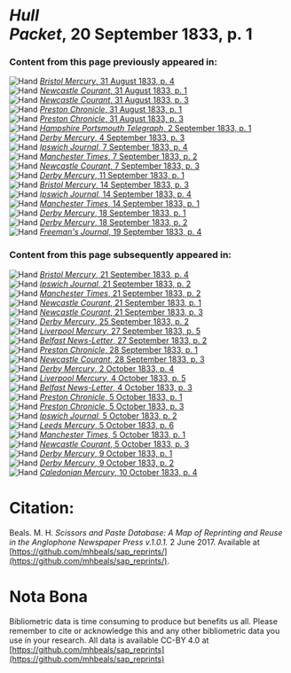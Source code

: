 # *Hull Packet*, 20 September 1833, p. 1  
  
### Content from this page previously appeared in:  
![Hand](http://scissorsandpaste.net/wp-content/uploads/2017/06/smallhandpointer.png) [*Bristol Mercury*, 31 August 1833, p. 4](https://mhbeals.github.io/sap_html/Bristol-Mercury/Bristol-Mercury-31-August-1833-p-4)  
![Hand](http://scissorsandpaste.net/wp-content/uploads/2017/06/smallhandpointer.png) [*Newcastle Courant*, 31 August 1833, p. 1](https://mhbeals.github.io/sap_html/Newcastle-Courant/Newcastle-Courant-31-August-1833-p-1)  
![Hand](http://scissorsandpaste.net/wp-content/uploads/2017/06/smallhandpointer.png) [*Newcastle Courant*, 31 August 1833, p. 3](https://mhbeals.github.io/sap_html/Newcastle-Courant/Newcastle-Courant-31-August-1833-p-3)  
![Hand](http://scissorsandpaste.net/wp-content/uploads/2017/06/smallhandpointer.png) [*Preston Chronicle*, 31 August 1833, p. 1](https://mhbeals.github.io/sap_html/Preston-Chronicle/Preston-Chronicle-31-August-1833-p-1)  
![Hand](http://scissorsandpaste.net/wp-content/uploads/2017/06/smallhandpointer.png) [*Preston Chronicle*, 31 August 1833, p. 3](https://mhbeals.github.io/sap_html/Preston-Chronicle/Preston-Chronicle-31-August-1833-p-3)  
![Hand](http://scissorsandpaste.net/wp-content/uploads/2017/06/smallhandpointer.png) [*Hampshire Portsmouth Telegraph*, 2 September 1833, p. 1](https://mhbeals.github.io/sap_html/Hampshire-Portsmouth-Telegraph/Hampshire-Portsmouth-Telegraph-2-September-1833-p-1)  
![Hand](http://scissorsandpaste.net/wp-content/uploads/2017/06/smallhandpointer.png) [*Derby Mercury*, 4 September 1833, p. 3](https://mhbeals.github.io/sap_html/Derby-Mercury/Derby-Mercury-4-September-1833-p-3)  
![Hand](http://scissorsandpaste.net/wp-content/uploads/2017/06/smallhandpointer.png) [*Ipswich Journal*, 7 September 1833, p. 4](https://mhbeals.github.io/sap_html/Ipswich-Journal/Ipswich-Journal-7-September-1833-p-4)  
![Hand](http://scissorsandpaste.net/wp-content/uploads/2017/06/smallhandpointer.png) [*Manchester Times*, 7 September 1833, p. 2](https://mhbeals.github.io/sap_html/Manchester-Times/Manchester-Times-7-September-1833-p-2)  
![Hand](http://scissorsandpaste.net/wp-content/uploads/2017/06/smallhandpointer.png) [*Newcastle Courant*, 7 September 1833, p. 3](https://mhbeals.github.io/sap_html/Newcastle-Courant/Newcastle-Courant-7-September-1833-p-3)  
![Hand](http://scissorsandpaste.net/wp-content/uploads/2017/06/smallhandpointer.png) [*Derby Mercury*, 11 September 1833, p. 1](https://mhbeals.github.io/sap_html/Derby-Mercury/Derby-Mercury-11-September-1833-p-1)  
![Hand](http://scissorsandpaste.net/wp-content/uploads/2017/06/smallhandpointer.png) [*Bristol Mercury*, 14 September 1833, p. 3](https://mhbeals.github.io/sap_html/Bristol-Mercury/Bristol-Mercury-14-September-1833-p-3)  
![Hand](http://scissorsandpaste.net/wp-content/uploads/2017/06/smallhandpointer.png) [*Ipswich Journal*, 14 September 1833, p. 4](https://mhbeals.github.io/sap_html/Ipswich-Journal/Ipswich-Journal-14-September-1833-p-4)  
![Hand](http://scissorsandpaste.net/wp-content/uploads/2017/06/smallhandpointer.png) [*Manchester Times*, 14 September 1833, p. 1](https://mhbeals.github.io/sap_html/Manchester-Times/Manchester-Times-14-September-1833-p-1)  
![Hand](http://scissorsandpaste.net/wp-content/uploads/2017/06/smallhandpointer.png) [*Derby Mercury*, 18 September 1833, p. 1](https://mhbeals.github.io/sap_html/Derby-Mercury/Derby-Mercury-18-September-1833-p-1)  
![Hand](http://scissorsandpaste.net/wp-content/uploads/2017/06/smallhandpointer.png) [*Derby Mercury*, 18 September 1833, p. 2](https://mhbeals.github.io/sap_html/Derby-Mercury/Derby-Mercury-18-September-1833-p-2)  
![Hand](http://scissorsandpaste.net/wp-content/uploads/2017/06/smallhandpointer.png) [*Freeman's Journal*, 19 September 1833, p. 4](https://mhbeals.github.io/sap_html/Freeman's-Journal/Freeman's-Journal-19-September-1833-p-4)  
  
### Content from this page subsequently appeared in:  
![Hand](http://scissorsandpaste.net/wp-content/uploads/2017/06/smallhandpointer.png) [*Bristol Mercury*, 21 September 1833, p. 4](https://mhbeals.github.io/sap_html/Bristol-Mercury/Bristol-Mercury-21-September-1833-p-4)  
![Hand](http://scissorsandpaste.net/wp-content/uploads/2017/06/smallhandpointer.png) [*Ipswich Journal*, 21 September 1833, p. 2](https://mhbeals.github.io/sap_html/Ipswich-Journal/Ipswich-Journal-21-September-1833-p-2)  
![Hand](http://scissorsandpaste.net/wp-content/uploads/2017/06/smallhandpointer.png) [*Manchester Times*, 21 September 1833, p. 2](https://mhbeals.github.io/sap_html/Manchester-Times/Manchester-Times-21-September-1833-p-2)  
![Hand](http://scissorsandpaste.net/wp-content/uploads/2017/06/smallhandpointer.png) [*Newcastle Courant*, 21 September 1833, p. 1](https://mhbeals.github.io/sap_html/Newcastle-Courant/Newcastle-Courant-21-September-1833-p-1)  
![Hand](http://scissorsandpaste.net/wp-content/uploads/2017/06/smallhandpointer.png) [*Newcastle Courant*, 21 September 1833, p. 3](https://mhbeals.github.io/sap_html/Newcastle-Courant/Newcastle-Courant-21-September-1833-p-3)  
![Hand](http://scissorsandpaste.net/wp-content/uploads/2017/06/smallhandpointer.png) [*Derby Mercury*, 25 September 1833, p. 2](https://mhbeals.github.io/sap_html/Derby-Mercury/Derby-Mercury-25-September-1833-p-2)  
![Hand](http://scissorsandpaste.net/wp-content/uploads/2017/06/smallhandpointer.png) [*Liverpool Mercury*, 27 September 1833, p. 5](https://mhbeals.github.io/sap_html/Liverpool-Mercury/Liverpool-Mercury-27-September-1833-p-5)  
![Hand](http://scissorsandpaste.net/wp-content/uploads/2017/06/smallhandpointer.png) [*Belfast News-Letter*, 27 September 1833, p. 2](https://mhbeals.github.io/sap_html/Belfast-News-Letter/Belfast-News-Letter-27-September-1833-p-2)  
![Hand](http://scissorsandpaste.net/wp-content/uploads/2017/06/smallhandpointer.png) [*Preston Chronicle*, 28 September 1833, p. 1](https://mhbeals.github.io/sap_html/Preston-Chronicle/Preston-Chronicle-28-September-1833-p-1)  
![Hand](http://scissorsandpaste.net/wp-content/uploads/2017/06/smallhandpointer.png) [*Newcastle Courant*, 28 September 1833, p. 3](https://mhbeals.github.io/sap_html/Newcastle-Courant/Newcastle-Courant-28-September-1833-p-3)  
![Hand](http://scissorsandpaste.net/wp-content/uploads/2017/06/smallhandpointer.png) [*Derby Mercury*, 2 October 1833, p. 4](https://mhbeals.github.io/sap_html/Derby-Mercury/Derby-Mercury-2-October-1833-p-4)  
![Hand](http://scissorsandpaste.net/wp-content/uploads/2017/06/smallhandpointer.png) [*Liverpool Mercury*, 4 October 1833, p. 5](https://mhbeals.github.io/sap_html/Liverpool-Mercury/Liverpool-Mercury-4-October-1833-p-5)  
![Hand](http://scissorsandpaste.net/wp-content/uploads/2017/06/smallhandpointer.png) [*Belfast News-Letter*, 4 October 1833, p. 3](https://mhbeals.github.io/sap_html/Belfast-News-Letter/Belfast-News-Letter-4-October-1833-p-3)  
![Hand](http://scissorsandpaste.net/wp-content/uploads/2017/06/smallhandpointer.png) [*Preston Chronicle*, 5 October 1833, p. 1](https://mhbeals.github.io/sap_html/Preston-Chronicle/Preston-Chronicle-5-October-1833-p-1)  
![Hand](http://scissorsandpaste.net/wp-content/uploads/2017/06/smallhandpointer.png) [*Preston Chronicle*, 5 October 1833, p. 3](https://mhbeals.github.io/sap_html/Preston-Chronicle/Preston-Chronicle-5-October-1833-p-3)  
![Hand](http://scissorsandpaste.net/wp-content/uploads/2017/06/smallhandpointer.png) [*Ipswich Journal*, 5 October 1833, p. 2](https://mhbeals.github.io/sap_html/Ipswich-Journal/Ipswich-Journal-5-October-1833-p-2)  
![Hand](http://scissorsandpaste.net/wp-content/uploads/2017/06/smallhandpointer.png) [*Leeds Mercury*, 5 October 1833, p. 6](https://mhbeals.github.io/sap_html/Leeds-Mercury/Leeds-Mercury-5-October-1833-p-6)  
![Hand](http://scissorsandpaste.net/wp-content/uploads/2017/06/smallhandpointer.png) [*Manchester Times*, 5 October 1833, p. 1](https://mhbeals.github.io/sap_html/Manchester-Times/Manchester-Times-5-October-1833-p-1)  
![Hand](http://scissorsandpaste.net/wp-content/uploads/2017/06/smallhandpointer.png) [*Newcastle Courant*, 5 October 1833, p. 3](https://mhbeals.github.io/sap_html/Newcastle-Courant/Newcastle-Courant-5-October-1833-p-3)  
![Hand](http://scissorsandpaste.net/wp-content/uploads/2017/06/smallhandpointer.png) [*Derby Mercury*, 9 October 1833, p. 1](https://mhbeals.github.io/sap_html/Derby-Mercury/Derby-Mercury-9-October-1833-p-1)  
![Hand](http://scissorsandpaste.net/wp-content/uploads/2017/06/smallhandpointer.png) [*Derby Mercury*, 9 October 1833, p. 2](https://mhbeals.github.io/sap_html/Derby-Mercury/Derby-Mercury-9-October-1833-p-2)  
![Hand](http://scissorsandpaste.net/wp-content/uploads/2017/06/smallhandpointer.png) [*Caledonian Mercury*, 10 October 1833, p. 4](https://mhbeals.github.io/sap_html/Caledonian-Mercury/Caledonian-Mercury-10-October-1833-p-4)  


# Citation: 

Beals. M. H. *Scissors and Paste Database: A Map of Reprinting and Reuse in the Anglophone Newspaper Press v.1.0.1.* 2 June 2017. Available at [https://github.com/mhbeals/sap_reprints/](https://github.com/mhbeals/sap_reprints/). 

# Nota Bona

Bibliometric data is time consuming to produce but benefits us all. Please remember to cite or acknowledge this and any other bibliometric data you use in your research. All data is available CC-BY 4.0 at [https://github.com/mhbeals/sap_reprints](https://github.com/mhbeals/sap_reprints)